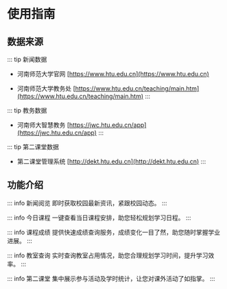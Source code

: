 # 使用指南

## 数据来源

::: tip 新闻数据
* 河南师范大学官网 [https://www.htu.edu.cn](https://www.htu.edu.cn) 

* 河南师范大学教务处 [https://www.htu.edu.cn/teaching/main.htm](https://www.htu.edu.cn/teaching/main.htm)
:::

::: tip 教务数据
* 河南师大智慧教务 [https://jwc.htu.edu.cn/app](https://jwc.htu.edu.cn/app)
:::

::: tip 第二课堂数据
* 第二课堂管理系统 [http://dekt.htu.edu.cn](http://dekt.htu.edu.cn)
:::

## 功能介绍

::: info 新闻阅览
即时获取校园最新资讯，紧跟校园动态。
:::

::: info 今日课程
一键查看当日课程安排，助您轻松规划学习日程。
:::

::: info 课程成绩
提供快速成绩查询服务，成绩变化一目了然，助您随时掌握学业进展。
:::

::: info 教室查询
实时查询教室占用情况，助您合理规划学习时间，提升学习效率。
:::

::: info 第二课堂
集中展示参与活动及学时统计，让您对课外活动了如指掌。
:::

# 